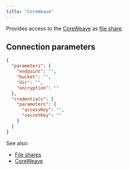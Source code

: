 ```yaml
---
title: "CoreWeave"
---
```


Provides access to the
[CoreWeave](https://docs.coreweave.com/storage/object-storage) as
[file share](../files.md).

## Connection parameters

````json
{
  "parameters": {
    "endpoint": "",
    "bucket": "",
    "dir": "",
    "encryption": ""
  },
  "credentials": {
    "parameters": {
      "accessKey": "",
      "secretKey": ""
    }
  }
}
````

See also:

* [File shares](../files.md)
* [CoreWeave](https://docs.coreweave.com/storage/object-storage)

